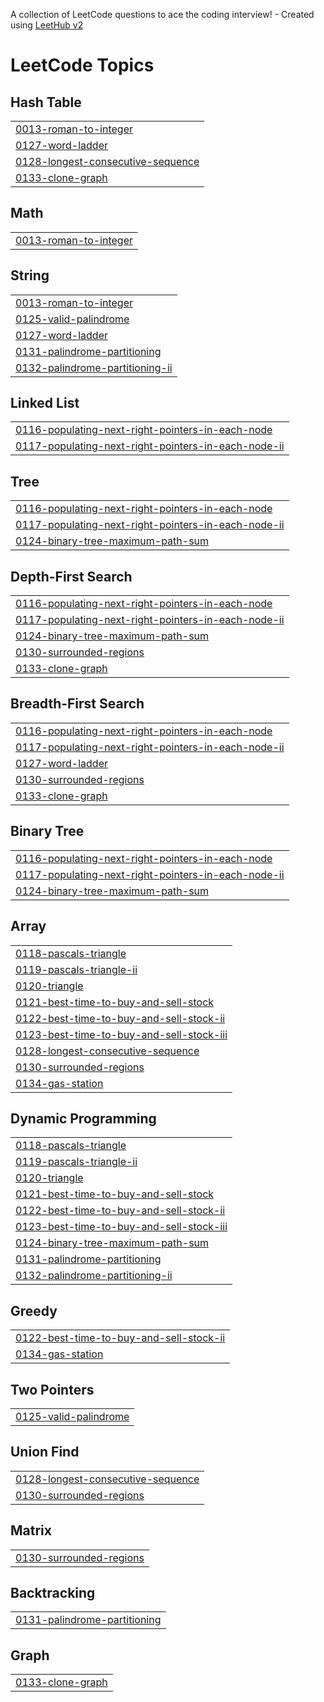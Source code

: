 A collection of LeetCode questions to ace the coding interview! - Created using [LeetHub v2](https://github.com/arunbhardwaj/LeetHub-2.0)
<!---LeetCode Topics Start-->
# LeetCode Topics
## Hash Table
|  |
| ------- |
| [0013-roman-to-integer](https://github.com/nilf4/LeetcodeRudra/tree/master/0013-roman-to-integer) |
| [0127-word-ladder](https://github.com/nilf4/LeetcodeRudra/tree/master/0127-word-ladder) |
| [0128-longest-consecutive-sequence](https://github.com/nilf4/LeetcodeRudra/tree/master/0128-longest-consecutive-sequence) |
| [0133-clone-graph](https://github.com/nilf4/LeetcodeRudra/tree/master/0133-clone-graph) |
## Math
|  |
| ------- |
| [0013-roman-to-integer](https://github.com/nilf4/LeetcodeRudra/tree/master/0013-roman-to-integer) |
## String
|  |
| ------- |
| [0013-roman-to-integer](https://github.com/nilf4/LeetcodeRudra/tree/master/0013-roman-to-integer) |
| [0125-valid-palindrome](https://github.com/nilf4/LeetcodeRudra/tree/master/0125-valid-palindrome) |
| [0127-word-ladder](https://github.com/nilf4/LeetcodeRudra/tree/master/0127-word-ladder) |
| [0131-palindrome-partitioning](https://github.com/nilf4/LeetcodeRudra/tree/master/0131-palindrome-partitioning) |
| [0132-palindrome-partitioning-ii](https://github.com/nilf4/LeetcodeRudra/tree/master/0132-palindrome-partitioning-ii) |
## Linked List
|  |
| ------- |
| [0116-populating-next-right-pointers-in-each-node](https://github.com/nilf4/LeetcodeRudra/tree/master/0116-populating-next-right-pointers-in-each-node) |
| [0117-populating-next-right-pointers-in-each-node-ii](https://github.com/nilf4/LeetcodeRudra/tree/master/0117-populating-next-right-pointers-in-each-node-ii) |
## Tree
|  |
| ------- |
| [0116-populating-next-right-pointers-in-each-node](https://github.com/nilf4/LeetcodeRudra/tree/master/0116-populating-next-right-pointers-in-each-node) |
| [0117-populating-next-right-pointers-in-each-node-ii](https://github.com/nilf4/LeetcodeRudra/tree/master/0117-populating-next-right-pointers-in-each-node-ii) |
| [0124-binary-tree-maximum-path-sum](https://github.com/nilf4/LeetcodeRudra/tree/master/0124-binary-tree-maximum-path-sum) |
## Depth-First Search
|  |
| ------- |
| [0116-populating-next-right-pointers-in-each-node](https://github.com/nilf4/LeetcodeRudra/tree/master/0116-populating-next-right-pointers-in-each-node) |
| [0117-populating-next-right-pointers-in-each-node-ii](https://github.com/nilf4/LeetcodeRudra/tree/master/0117-populating-next-right-pointers-in-each-node-ii) |
| [0124-binary-tree-maximum-path-sum](https://github.com/nilf4/LeetcodeRudra/tree/master/0124-binary-tree-maximum-path-sum) |
| [0130-surrounded-regions](https://github.com/nilf4/LeetcodeRudra/tree/master/0130-surrounded-regions) |
| [0133-clone-graph](https://github.com/nilf4/LeetcodeRudra/tree/master/0133-clone-graph) |
## Breadth-First Search
|  |
| ------- |
| [0116-populating-next-right-pointers-in-each-node](https://github.com/nilf4/LeetcodeRudra/tree/master/0116-populating-next-right-pointers-in-each-node) |
| [0117-populating-next-right-pointers-in-each-node-ii](https://github.com/nilf4/LeetcodeRudra/tree/master/0117-populating-next-right-pointers-in-each-node-ii) |
| [0127-word-ladder](https://github.com/nilf4/LeetcodeRudra/tree/master/0127-word-ladder) |
| [0130-surrounded-regions](https://github.com/nilf4/LeetcodeRudra/tree/master/0130-surrounded-regions) |
| [0133-clone-graph](https://github.com/nilf4/LeetcodeRudra/tree/master/0133-clone-graph) |
## Binary Tree
|  |
| ------- |
| [0116-populating-next-right-pointers-in-each-node](https://github.com/nilf4/LeetcodeRudra/tree/master/0116-populating-next-right-pointers-in-each-node) |
| [0117-populating-next-right-pointers-in-each-node-ii](https://github.com/nilf4/LeetcodeRudra/tree/master/0117-populating-next-right-pointers-in-each-node-ii) |
| [0124-binary-tree-maximum-path-sum](https://github.com/nilf4/LeetcodeRudra/tree/master/0124-binary-tree-maximum-path-sum) |
## Array
|  |
| ------- |
| [0118-pascals-triangle](https://github.com/nilf4/LeetcodeRudra/tree/master/0118-pascals-triangle) |
| [0119-pascals-triangle-ii](https://github.com/nilf4/LeetcodeRudra/tree/master/0119-pascals-triangle-ii) |
| [0120-triangle](https://github.com/nilf4/LeetcodeRudra/tree/master/0120-triangle) |
| [0121-best-time-to-buy-and-sell-stock](https://github.com/nilf4/LeetcodeRudra/tree/master/0121-best-time-to-buy-and-sell-stock) |
| [0122-best-time-to-buy-and-sell-stock-ii](https://github.com/nilf4/LeetcodeRudra/tree/master/0122-best-time-to-buy-and-sell-stock-ii) |
| [0123-best-time-to-buy-and-sell-stock-iii](https://github.com/nilf4/LeetcodeRudra/tree/master/0123-best-time-to-buy-and-sell-stock-iii) |
| [0128-longest-consecutive-sequence](https://github.com/nilf4/LeetcodeRudra/tree/master/0128-longest-consecutive-sequence) |
| [0130-surrounded-regions](https://github.com/nilf4/LeetcodeRudra/tree/master/0130-surrounded-regions) |
| [0134-gas-station](https://github.com/nilf4/LeetcodeRudra/tree/master/0134-gas-station) |
## Dynamic Programming
|  |
| ------- |
| [0118-pascals-triangle](https://github.com/nilf4/LeetcodeRudra/tree/master/0118-pascals-triangle) |
| [0119-pascals-triangle-ii](https://github.com/nilf4/LeetcodeRudra/tree/master/0119-pascals-triangle-ii) |
| [0120-triangle](https://github.com/nilf4/LeetcodeRudra/tree/master/0120-triangle) |
| [0121-best-time-to-buy-and-sell-stock](https://github.com/nilf4/LeetcodeRudra/tree/master/0121-best-time-to-buy-and-sell-stock) |
| [0122-best-time-to-buy-and-sell-stock-ii](https://github.com/nilf4/LeetcodeRudra/tree/master/0122-best-time-to-buy-and-sell-stock-ii) |
| [0123-best-time-to-buy-and-sell-stock-iii](https://github.com/nilf4/LeetcodeRudra/tree/master/0123-best-time-to-buy-and-sell-stock-iii) |
| [0124-binary-tree-maximum-path-sum](https://github.com/nilf4/LeetcodeRudra/tree/master/0124-binary-tree-maximum-path-sum) |
| [0131-palindrome-partitioning](https://github.com/nilf4/LeetcodeRudra/tree/master/0131-palindrome-partitioning) |
| [0132-palindrome-partitioning-ii](https://github.com/nilf4/LeetcodeRudra/tree/master/0132-palindrome-partitioning-ii) |
## Greedy
|  |
| ------- |
| [0122-best-time-to-buy-and-sell-stock-ii](https://github.com/nilf4/LeetcodeRudra/tree/master/0122-best-time-to-buy-and-sell-stock-ii) |
| [0134-gas-station](https://github.com/nilf4/LeetcodeRudra/tree/master/0134-gas-station) |
## Two Pointers
|  |
| ------- |
| [0125-valid-palindrome](https://github.com/nilf4/LeetcodeRudra/tree/master/0125-valid-palindrome) |
## Union Find
|  |
| ------- |
| [0128-longest-consecutive-sequence](https://github.com/nilf4/LeetcodeRudra/tree/master/0128-longest-consecutive-sequence) |
| [0130-surrounded-regions](https://github.com/nilf4/LeetcodeRudra/tree/master/0130-surrounded-regions) |
## Matrix
|  |
| ------- |
| [0130-surrounded-regions](https://github.com/nilf4/LeetcodeRudra/tree/master/0130-surrounded-regions) |
## Backtracking
|  |
| ------- |
| [0131-palindrome-partitioning](https://github.com/nilf4/LeetcodeRudra/tree/master/0131-palindrome-partitioning) |
## Graph
|  |
| ------- |
| [0133-clone-graph](https://github.com/nilf4/LeetcodeRudra/tree/master/0133-clone-graph) |
<!---LeetCode Topics End-->